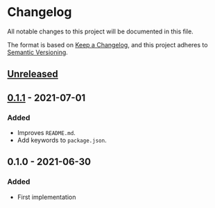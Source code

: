 # Changelog
All notable changes to this project will be documented in this file.

The format is based on [Keep a Changelog](https://keepachangelog.com/en/1.0.0/),
and this project adheres to [Semantic Versioning](https://semver.org/spec/v2.0.0.html).

## [Unreleased]

## [0.1.1] - 2021-07-01
### Added
- Improves `README.md`.
- Add keywords to `package.json`.

## 0.1.0 - 2021-06-30
### Added
- First implementation

[Unreleased]: https://github.com/brunorodmoreira/prettier-config/compare/v0.1.1...HEAD
[0.1.1]: https://github.com/brunorodmoreira/prettier-config/compare/v0.1.0...v0.1.1
